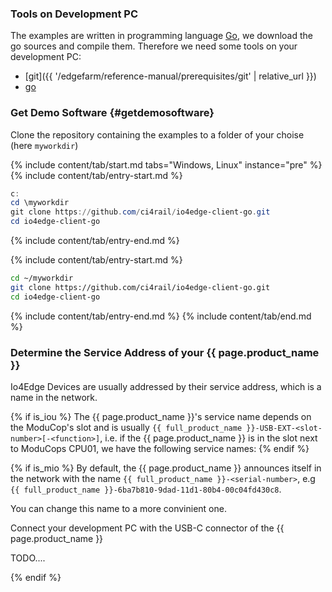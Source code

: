 ### Tools on Development PC
The examples are written in programming language [Go](https://go.dev/), we download the go sources and compile them. Therefore we need some tools on your development PC:

* [git]({{ '/edgefarm/reference-manual/prerequisites/git' | relative_url }})
* [go](https://go.dev/doc/install)

### Get Demo Software {#getdemosoftware}

Clone the repository containing the examples to a folder of your choise (here `myworkdir`)

{% include content/tab/start.md tabs="Windows, Linux" instance="pre" %}
{% include content/tab/entry-start.md %}

```powershell
c:
cd \myworkdir
git clone https://github.com/ci4rail/io4edge-client-go.git
cd io4edge-client-go
```

{% include content/tab/entry-end.md %}

{% include content/tab/entry-start.md %}

```bash
cd ~/myworkdir
git clone https://github.com/ci4rail/io4edge-client-go.git
cd io4edge-client-go
```

{% include content/tab/entry-end.md %}
{% include content/tab/end.md %}

### Determine the Service Address of your {{ page.product_name }}
Io4Edge Devices are usually addressed by their service address, which is a name in the network.

{% if is_iou %}
The {{ page.product_name }}'s service name depends on the ModuCop's slot and is usually
`{{ full_product_name }}-USB-EXT-<slot-number>[-<function>]`, i.e. if the {{ page.product_name }} is in the slot next to ModuCops CPU01, we have the following service names:
{% endif %}

{% if is_mio %}
By default, the {{ page.product_name }} announces itself in the network with the name `{{ full_product_name }}-<serial-number>`, e.g `{{ full_product_name }}-6ba7b810-9dad-11d1-80b4-00c04fd430c8`.

You can change this name to a more convinient one.

Connect your development PC with the USB-C connector of the {{ page.product_name }}

TODO....

{% endif %}

